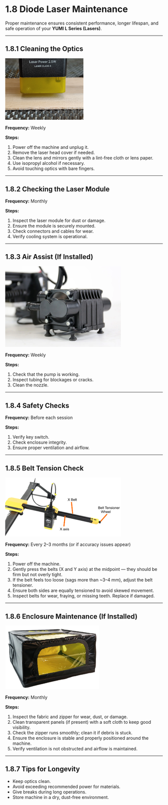 # 1.8 Diode Laser Maintenance

Proper maintenance ensures consistent performance, longer lifespan, and safe operation of your **YUMI L Series (Lasers)**.

---

## 1.8.1 Cleaning the Optics

<img src="../../img/Yumi_L_Series/Yumi_L_Series_LaserGRBL/Yumi_L_Series_LaserGRBL_10.png" width="250" alt="LaserGRBL Work Area Preview">

**Frequency:** Weekly

**Steps:**
1. Power off the machine and unplug it.
2. Remove the laser head cover if needed.
3. Clean the lens and mirrors gently with a lint-free cloth or lens paper.
4. Use isopropyl alcohol if necessary.
5. Avoid touching optics with bare fingers.

---

## 1.8.2 Checking the Laser Module


**Frequency:** Monthly

**Steps:**
1. Inspect the laser module for dust or damage.
2. Ensure the module is securely mounted.
3. Check connectors and cables for wear.
4. Verify cooling system is operational.

---

## 1.8.3 Air Assist (If Installed)

<img src="../../img/Yumi_L_Series/Yumi_L_Series_Assembly/Yumi_L_Series_Assembly_05.png" width="370" alt="Belt Tension Adjustment">

**Frequency:** Weekly

**Steps:**
1. Check that the pump is working.
2. Inspect tubing for blockages or cracks.
3. Clean the nozzle.

---

## 1.8.4 Safety Checks

**Frequency:** Before each session

**Steps:**
1. Verify key switch.
2. Check enclosure integrity.
3. Ensure proper ventilation and airflow.

---

## 1.8.5 Belt Tension Check

<img src="../../img/Yumi_L_Series/Yumi_L_Series_Assembly/Yumi_L_Series_Assembly_03.png" width="370" alt="Belt Tension Adjustment">

**Frequency:** Every 2–3 months (or if accuracy issues appear)

**Steps:**
1. Power off the machine.  
2. Gently press the belts (X and Y axis) at the midpoint — they should be firm but not overly tight.  
3. If the belt feels too loose (sags more than ~3–4 mm), adjust the belt tensioner.  
4. Ensure both sides are equally tensioned to avoid skewed movement.  
5. Inspect belts for wear, fraying, or missing teeth. Replace if damaged.  

---

## 1.8.6 Enclosure Maintenance (If Installed)

<img src="../../img/Yumi_L_Series/Yumi_L_Series_Accessories/L-A4-Enclosure.png" width="300" alt="L-A4 Enclosure">

**Frequency:** Monthly

**Steps:**
1. Inspect the fabric and zipper for wear, dust, or damage.  
2. Clean transparent panels (if present) with a soft cloth to keep good visibility.  
3. Check the zipper runs smoothly; clean it if debris is stuck.  
4. Ensure the enclosure is stable and properly positioned around the machine.  
5. Verify ventilation is not obstructed and airflow is maintained.  

---

## 1.8.7 Tips for Longevity

* Keep optics clean.
* Avoid exceeding recommended power for materials.
* Give breaks during long operations.
* Store machine in a dry, dust-free environment.



